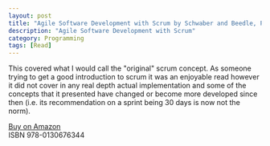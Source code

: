 ```yaml
---
layout: post
title: "Agile Software Development with Scrum by Schwaber and Beedle, Prentice Hall"
description: "Agile Software Development with Scrum"
category: Programming
tags: [Read]
---
```

This covered what I would call the "original" scrum concept. As someone trying to get a good introduction to scrum it was an enjoyable read however it did not cover in any real depth actual implementation and some of the concepts that it presented have changed or become more developed since then (i.e. its recommendation on a sprint being 30 days is now not the norm).

[Buy on Amazon](http://www.amazon.com/Agile-Software-Development-Scrum/dp/0130676349)  
ISBN 978-0130676344
